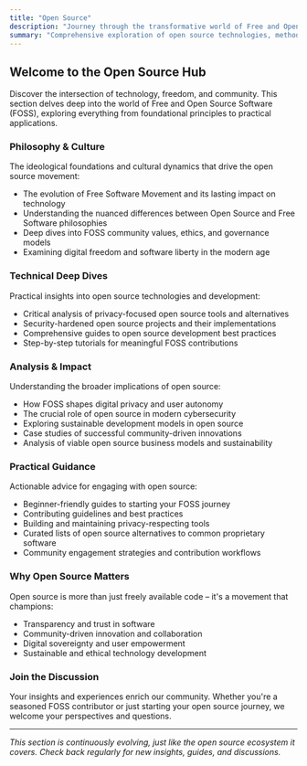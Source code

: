 ```yaml
---
title: "Open Source"
description: "Journey through the transformative world of Free and Open Source Software (FOSS) - from philosophical foundations to practical implementations"
summary: "Comprehensive exploration of open source technologies, methodologies, and culture, with focus on privacy, security, and community-driven innovation"
---
```


## Welcome to the Open Source Hub

Discover the intersection of technology, freedom, and community. This section delves deep into the world of Free and Open Source Software (FOSS), exploring everything from foundational principles to practical applications.

### Philosophy & Culture

The ideological foundations and cultural dynamics that drive the open source movement:

* The evolution of Free Software Movement and its lasting impact on technology
* Understanding the nuanced differences between Open Source and Free Software philosophies
* Deep dives into FOSS community values, ethics, and governance models
* Examining digital freedom and software liberty in the modern age

### Technical Deep Dives

Practical insights into open source technologies and development:

* Critical analysis of privacy-focused open source tools and alternatives
* Security-hardened open source projects and their implementations
* Comprehensive guides to open source development best practices
* Step-by-step tutorials for meaningful FOSS contributions

### Analysis & Impact

Understanding the broader implications of open source:

* How FOSS shapes digital privacy and user autonomy
* The crucial role of open source in modern cybersecurity
* Exploring sustainable development models in open source
* Case studies of successful community-driven innovations
* Analysis of viable open source business models and sustainability

### Practical Guidance

Actionable advice for engaging with open source:

* Beginner-friendly guides to starting your FOSS journey
* Contributing guidelines and best practices
* Building and maintaining privacy-respecting tools
* Curated lists of open source alternatives to common proprietary software
* Community engagement strategies and contribution workflows

### Why Open Source Matters

Open source is more than just freely available code – it's a movement that champions:

* Transparency and trust in software
* Community-driven innovation and collaboration
* Digital sovereignty and user empowerment
* Sustainable and ethical technology development

### Join the Discussion

Your insights and experiences enrich our community. Whether you're a seasoned FOSS contributor or just starting your open source journey, we welcome your perspectives and questions.

---

*This section is continuously evolving, just like the open source ecosystem it covers. Check back regularly for new insights, guides, and discussions.*
